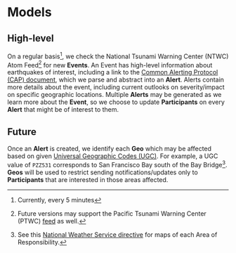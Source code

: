 # Models

## High-level

On a regular basis[^1], we check the National Tsunami Warning Center (NTWC) Atom Feed[^2] for new **Events**. An Event has high-level information about earthquakes of interest, including a link to the [Common Alerting Protocol (CAP) document](https://www.tsunami.gov/cap/documents/CAP-TSU-v1.1.pdf), which we parse and abstract into an **Alert**. Alerts contain more details about the event, including current outlooks on severity/impact on specific geographic locations. Multiple **Alerts** may be generated as we learn more about the **Event**, so we choose to update **Participants** on every **Alert** that might be of interest to them.

## Future

Once an **Alert** is created, we identify each **Geo** which may be affected based on given [Universal Geographic Codes (UGC)](https://www.tsunami.gov/cap/documents/CAP-TSU-v1.1.pdf#%5B%7B%22num%22%3A47%2C%22gen%22%3A0%7D%2C%7B%22name%22%3A%22XYZ%22%7D%2C72%2C670.4%2C0%5D). For example, a UGC value of `PZZ531` corresponds to San Francisco Bay south of the Bay Bridge[^3]. **Geos** will be used to restrict sending notifications/updates only to **Participants** that are interested in those areas affected.

[^1]: Currently, every 5 minutes
[^2]: Future versions may support the Pacific Tsunami Warning Center (PTWC) [feed](https://www.tsunami.gov/events/xml/PHEBAtom.xml) as well.
[^3]: See this [National Weather Service directive](https://www.nws.noaa.gov/directives/sym/pd01003002curr.pdf) for maps of each Area of Responsibility.
